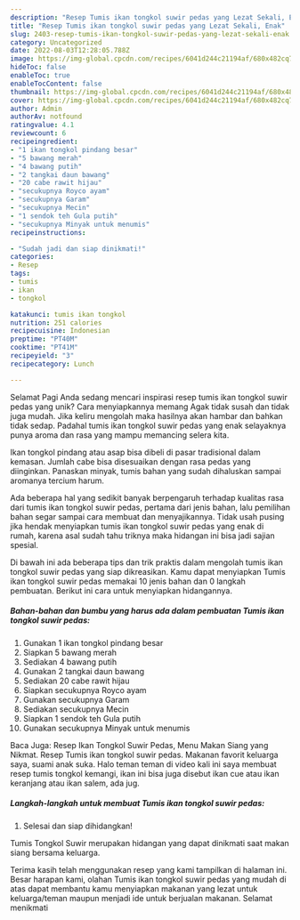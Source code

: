 ```yaml
---
description: "Resep Tumis ikan tongkol suwir pedas yang Lezat Sekali, Enak"
title: "Resep Tumis ikan tongkol suwir pedas yang Lezat Sekali, Enak"
slug: 2403-resep-tumis-ikan-tongkol-suwir-pedas-yang-lezat-sekali-enak
category: Uncategorized
date: 2022-08-03T12:28:05.788Z
image: https://img-global.cpcdn.com/recipes/6041d244c21194af/680x482cq70/tumis-ikan-tongkol-suwir-pedas-foto-resep-utama.jpg
hideToc: false
enableToc: true
enableTocContent: false
thumbnail: https://img-global.cpcdn.com/recipes/6041d244c21194af/680x482cq70/tumis-ikan-tongkol-suwir-pedas-foto-resep-utama.jpg
cover: https://img-global.cpcdn.com/recipes/6041d244c21194af/680x482cq70/tumis-ikan-tongkol-suwir-pedas-foto-resep-utama.jpg
author: Admin
authorAv: notfound
ratingvalue: 4.1
reviewcount: 6
recipeingredient:
- "1 ikan tongkol pindang besar"
- "5 bawang merah"
- "4 bawang putih"
- "2 tangkai daun bawang"
- "20 cabe rawit hijau"
- "secukupnya Royco ayam"
- "secukupnya Garam"
- "secukupnya Mecin"
- "1 sendok teh Gula putih"
- "secukupnya Minyak untuk menumis"
recipeinstructions:

- "Sudah jadi dan siap dinikmati!"
categories:
- Resep
tags:
- tumis
- ikan
- tongkol

katakunci: tumis ikan tongkol 
nutrition: 251 calories
recipecuisine: Indonesian
preptime: "PT40M"
cooktime: "PT41M"
recipeyield: "3"
recipecategory: Lunch

---
```



Selamat Pagi Anda sedang mencari inspirasi resep tumis ikan tongkol suwir pedas yang unik? Cara menyiapkannya memang Agak tidak susah dan tidak juga mudah. Jika keliru mengolah maka hasilnya akan hambar dan bahkan tidak sedap. Padahal tumis ikan tongkol suwir pedas yang enak selayaknya punya aroma dan rasa yang mampu memancing selera kita.


Ikan tongkol pindang atau asap bisa dibeli di pasar tradisional dalam kemasan. Jumlah cabe bisa disesuaikan dengan rasa pedas yang diinginkan. Panaskan minyak, tumis bahan yang sudah dihaluskan sampai aromanya tercium harum.

Ada beberapa hal yang sedikit banyak berpengaruh terhadap kualitas rasa dari tumis ikan tongkol suwir pedas, pertama dari jenis bahan, lalu pemilihan bahan segar sampai cara membuat dan menyajikannya. Tidak usah pusing jika hendak menyiapkan tumis ikan tongkol suwir pedas yang enak di rumah, karena asal sudah tahu triknya maka hidangan ini bisa jadi sajian spesial.


Di bawah ini ada beberapa tips dan trik praktis dalam mengolah tumis ikan tongkol suwir pedas yang siap dikreasikan. Kamu dapat menyiapkan Tumis ikan tongkol suwir pedas memakai 10 jenis bahan dan 0 langkah pembuatan. Berikut ini cara untuk menyiapkan hidangannya.

<!--inarticleads1-->

##### Bahan-bahan dan bumbu yang harus ada dalam pembuatan Tumis ikan tongkol suwir pedas:

1. Gunakan 1 ikan tongkol pindang besar
1. Siapkan 5 bawang merah
1. Sediakan 4 bawang putih
1. Gunakan 2 tangkai daun bawang
1. Sediakan 20 cabe rawit hijau
1. Siapkan secukupnya Royco ayam
1. Gunakan secukupnya Garam
1. Sediakan secukupnya Mecin
1. Siapkan 1 sendok teh Gula putih
1. Gunakan secukupnya Minyak untuk menumis


Baca Juga: Resep Ikan Tongkol Suwir Pedas, Menu Makan Siang yang Nikmat. Resep Tumis ikan tongkol suwir pedas. Makanan favorit keluarga saya, suami anak suka. Halo teman teman di video kali ini saya membuat resep tumis tongkol kemangi, ikan ini bisa juga disebut ikan cue atau ikan keranjang atau ikan salem, ada jug. 

<!--inarticleads2-->

##### Langkah-langkah untuk membuat Tumis ikan tongkol suwir pedas:


1. Selesai dan siap dihidangkan!

Tumis Tongkol Suwir merupakan hidangan yang dapat dinikmati saat makan siang bersama keluarga. 

Terima kasih telah menggunakan resep yang kami tampilkan di halaman ini. Besar harapan kami, olahan Tumis ikan tongkol suwir pedas yang mudah di atas dapat membantu kamu menyiapkan makanan yang lezat untuk keluarga/teman maupun menjadi ide untuk berjualan makanan. Selamat menikmati
